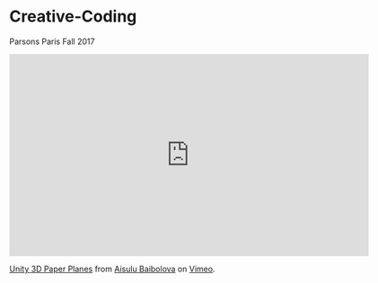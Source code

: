 # Creative-Coding
Parsons Paris Fall 2017

<iframe src="https://player.vimeo.com/video/237278637" width="640" height="360" frameborder="0" webkitallowfullscreen mozallowfullscreen allowfullscreen></iframe>
<p><a href="https://vimeo.com/237278637">Unity 3D Paper Planes</a> from <a href="https://vimeo.com/icebaibol">Aisulu Baibolova</a> on <a href="https://vimeo.com">Vimeo</a>.</p>
